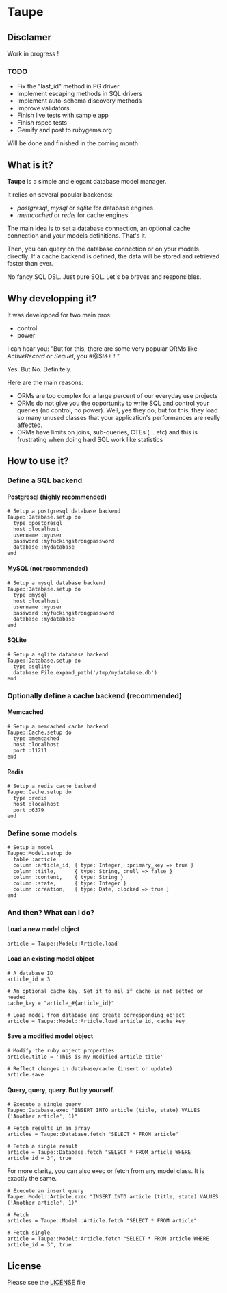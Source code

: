 # Taupe

## Disclamer

Work in progress !

### TODO

- Fix the "last_id" method in PG driver
- Implement escaping methods in SQL drivers
- Implement auto-schema discovery methods
- Improve validators
- Finish live tests with sample app
- Finish rspec tests
- Gemify and post to rubygems.org

Will be done and finished in the coming month.

## What is it?

**Taupe** is a simple and elegant database model manager.

It relies on several popular backends:

- *postgresql*, *mysql* or *sqlite* for database engines
- *memcached* or *redis* for cache engines

The main idea is to set a database connection, an optional cache connection and your models definitions.
That's it.

Then, you can query on the database connection or on your models directly. If a cache backend is defined, the data will be stored and retrieved faster than ever.

No fancy SQL DSL. Just pure SQL. Let's be braves and responsibles.

## Why developping it?

It was developped for two main pros:

- control
- power

I can hear you: "But for this, there are some very popular ORMs like *ActiveRecord* or *Sequel*, you #@$!&+ ! "

Yes.
But No.
Definitely.

Here are the main reasons:

- ORMs are too complex for a large percent of our everyday use projects
- ORMs do not give you the opportunity to write SQL and control your queries (no control, no power). Well, yes they do, but for this, they load so many unused classes that your application's performances are really affected.
- ORMs have limits on joins, sub-queries, CTEs (... etc) and this is frustrating when doing hard SQL work like statistics

## How to use it?

### Define a SQL backend

#### Postgresql (highly recommended)

    # Setup a postgresql database backend
    Taupe::Database.setup do
      type :postgresql
      host :localhost
      username :myuser
      password :myfuckingstrongpassword
      database :mydatabase
    end

#### MySQL (not recommended)

    # Setup a mysql database backend
    Taupe::Database.setup do
      type :mysql
      host :localhost
      username :myuser
      password :myfuckingstrongpassword
      database :mydatabase
    end

#### SQLite

    # Setup a sqlite database backend
    Taupe::Database.setup do
      type :sqlite
      database File.expand_path('/tmp/mydatabase.db')
    end

### Optionally define a cache backend (recommended)

#### Memcached

    # Setup a memcached cache backend
    Taupe::Cache.setup do
      type :memcached
      host :localhost
      port :11211
    end

#### Redis

    # Setup a redis cache backend
    Taupe::Cache.setup do
      type :redis
      host :localhost
      port :6379
    end

### Define some models

    # Setup a model
    Taupe::Model.setup do
      table :article
      column :article_id, { type: Integer, :primary_key => true }
      column :title,      { type: String, :null => false }
      column :content,    { type: String }
      column :state,      { type: Integer }
      column :creation,   { type: Date, :locked => true }
    end

### And then? What can I do?

#### Load a new model object

    article = Taupe::Model::Article.load

#### Load an existing model object

    # A database ID
    article_id = 3

    # An optional cache key. Set it to nil if cache is not setted or needed
    cache_key = "article_#{article_id}"

    # Load model from database and create corresponding object
    article = Taupe::Model::Article.load article_id, cache_key

#### Save a modified model object

    # Modify the ruby object properties
    article.title = 'This is my modified article title'

    # Reflect changes in database/cache (insert or update)
    article.save

#### Query, query, query. But by yourself.

    # Execute a single query
    Taupe::Database.exec "INSERT INTO article (title, state) VALUES ('Another article', 1)"

    # Fetch results in an array
    articles = Taupe::Database.fetch "SELECT * FROM article"

    # Fetch a single result
    article = Taupe::Database.fetch "SELECT * FROM article WHERE article_id = 3", true

For more clarity, you can also exec or fetch from any model class. It is exactly the same.

    # Execute an insert query
    Taupe::Model::Article.exec "INSERT INTO article (title, state) VALUES ('Another article', 1)"

    # Fetch
    articles = Taupe::Model::Article.fetch "SELECT * FROM article"

    # Fetch single
    article = Taupe::Model::Article.fetch "SELECT * FROM article WHERE article_id = 3", true

## License

Please see the [LICENSE](https://github.com/pierre-lecocq/taupe/blob/master/LICENSE) file
